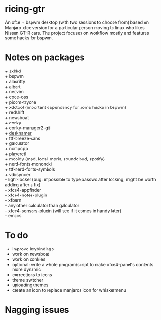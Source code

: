 # ricing-gtr
An xfce + bspwm desktop (with two sessions to choose from) based on Manjaro xfce version for a particular person moving to linux who likes Nissan GT-R cars. 
The project focuses on workflow mostly and features some hacks for bspwm.

# Notes on packages
\+ sxhkd <br>
\+ bspwm <br>
\+ alacritty <br>
\+ albert <br>
\+ neovim <br>
\+ code-oss <br>
\+ picom-tryone <br>
\+ xdotool (important dependency for some hacks in bspwm) <br>
\+ redshift <br>
\+ newsboat <br>
\+ conky <br>
\+ conky-manager2-git <br>
\+ [desknamer](https://gitlab.com/jallbrit/desknamer) <br>
\+ ttf-breeze-sans <br>
\+ galculator <br>
\+ ncmpcpp <br>
\+ playerctl <br>
\+ mopidy (mpd, local, mpris, soundcloud, spotify) <br>
\+ nerd-fonts-mononoki <br>
\+ ttf-nerd-fonts-symbols <br>
\+ vdirsyncer <br>
\- light-locker (bug: impossible to type passwd after locking, might be worth adding after a fix)<br>
\- xfce4-appfinder <br>
\- xfce4-notes-plugin <br>
\- xfburn <br>
\- any other calculator than galculator <br>
\- xfce4-sensors-plugin (will see if it comes in handy later)<br>
\- emacs <br>

# To do
- improve keybindings
- work on newsboat
- work on conkies
- optional: write a whole program/script to make xfce4-panel's contents more dynamic
- corrections to icons
- theme switcher
- uploading themes
- create an icon to replace manjaros icon for whiskermenu

# Nagging issues

